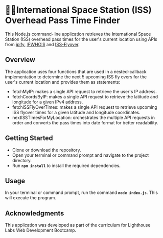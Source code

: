 # 🚀🌌International Space Station (ISS) Overhead Pass Time Finder

This Node.js command-line application retrieves the International Space Station (ISS) overhead pass times for the user's current location using APIs from [ipify](https://www.ipify.org/), [IPWHOIS](https://ipwhois.io/) and [ISS-Flyover](https://wheretheiss.at/w/developer).

## Overview

The application uses four functions that are used in a nested-callback implementation to determine the next 5 upcoming ISS fly overs for the user's current location and provides them as statements:

- fetchMyIP: makes a single API request to retrieve the user's IP address.
- fetchCoordsByIP: makes a single API request to retrieve the latitude and longitude for a given IPv4 address.
- fetchISSFlyOverTimes: makes a single API request to retrieve upcoming ISS flyover times for a given latitude and longitude coordinates.
- nextISSTimesForMyLocation: orchestrates the multiple API requests in order and converts the pass times into date format for better readability.
 
## Getting Started

- Clone or download the repository.
- Open your terminal or command prompt and navigate to the project directory.
- Run **`npm install`** to install the required dependencies.

## Usage

In your terminal or command prompt, run the command **`node index.js`**. This will execute the program.

## Acknowledgments

This application was developed as part of the curriculum for Lighthouse Labs Web Development Bootcamp.
